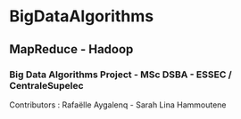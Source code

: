 # BigDataAlgorithms

## MapReduce - Hadoop
### Big Data Algorithms Project - MSc DSBA - ESSEC / CentraleSupelec
Contributors : Rafaëlle Aygalenq - Sarah Lina Hammoutene
